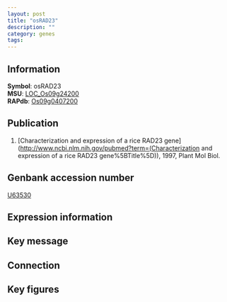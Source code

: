 ```yaml
---
layout: post
title: "osRAD23"
description: ""
category: genes
tags: 
---
```


## Information
__Symbol__: osRAD23  
__MSU__: [LOC_Os09g24200](http://rice.plantbiology.msu.edu/cgi-bin/ORF_infopage.cgi?orf=LOC_Os09g24200)  
__RAPdb__: [Os09g0407200](http://rapdb.dna.affrc.go.jp/viewer/gbrowse_details/irgsp1?name=Os09g0407200)  

## Publication
1. [Characterization and expression of a rice RAD23 gene](http://www.ncbi.nlm.nih.gov/pubmed?term=(Characterization and expression of a rice RAD23 gene%5BTitle%5D)), 1997, Plant Mol Biol.

## Genbank accession number
[U63530](http://www.ncbi.nlm.nih.gov/nuccore/U63530)

## Expression information

## Key message

## Connection

## Key figures


